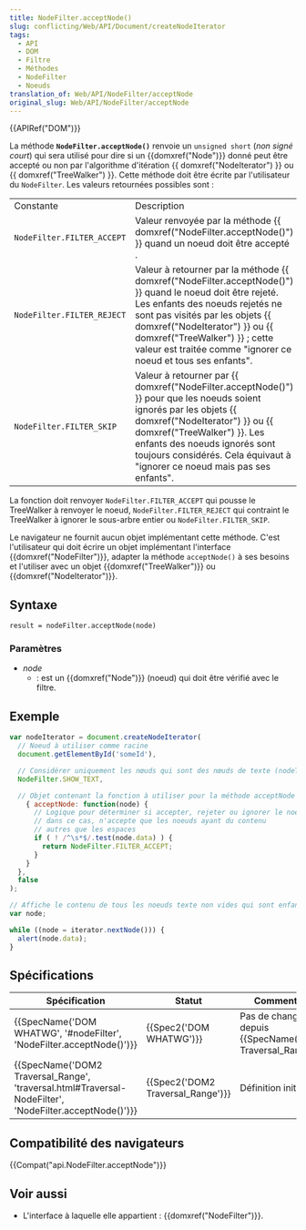 ```yaml
---
title: NodeFilter.acceptNode()
slug: conflicting/Web/API/Document/createNodeIterator
tags:
  - API
  - DOM
  - Filtre
  - Méthodes
  - NodeFilter
  - Noeuds
translation_of: Web/API/NodeFilter/acceptNode
original_slug: Web/API/NodeFilter/acceptNode
---
```

{{APIRef("DOM")}}

La méthode **`NodeFilter.acceptNode()`** renvoie un `unsigned short` (_non signé court_) qui sera utilisé pour dire si un {{domxref("Node")}} donné peut être accepté ou non par l'algorithme d'itération {{ domxref("NodeIterator") }} ou {{ domxref("TreeWalker") }}. Cette méthode doit être écrite par l'utilisateur du `NodeFilter`. Les valeurs retournées possibles sont :

<table class="standard-table">
  <tbody>
    <tr>
      <td class="header">Constante</td>
      <td class="header">Description</td>
    </tr>
    <tr>
      <td><code>NodeFilter.FILTER_ACCEPT</code></td>
      <td>
        Valeur renvoyée par la méthode
        {{ domxref("NodeFilter.acceptNode()") }} quand un noeud doit
        être accepté .
      </td>
    </tr>
    <tr>
      <td><code>NodeFilter.FILTER_REJECT</code></td>
      <td>
        Valeur à retourner par la méthode
        {{ domxref("NodeFilter.acceptNode()") }} quand le noeud doit
        être rejeté. Les enfants des noeuds rejetés ne sont pas visités par les
        objets {{ domxref("NodeIterator") }} ou
        {{ domxref("TreeWalker") }} ; cette valeur est traitée comme
        "ignorer ce noeud et tous ses enfants".
      </td>
    </tr>
    <tr>
      <td><code>NodeFilter.FILTER_SKIP</code></td>
      <td>
        Valeur à retourner par
        {{ domxref("NodeFilter.acceptNode()") }} pour que les noeuds
        soient ignorés par les objets {{ domxref("NodeIterator") }}
        ou {{ domxref("TreeWalker") }}. Les enfants des noeuds ignorés
        sont toujours considérés. Cela équivaut à "ignorer ce noeud mais pas ses
        enfants".
      </td>
    </tr>
  </tbody>
</table>

La fonction doit renvoyer `NodeFilter.FILTER_ACCEPT` qui pousse le TreeWalker à renvoyer le noeud, `NodeFilter.FILTER_REJECT` qui contraint le TreeWalker à ignorer le sous-arbre entier ou `NodeFilter.FILTER_SKIP`.

Le navigateur ne fournit aucun objet implémentant cette méthode. C'est l'utilisateur qui doit écrire un objet implémentant l'interface {{domxref("NodeFilter")}}, adapter la méthode `acceptNode()` à ses besoins et l'utiliser avec un objet {{domxref("TreeWalker")}} ou {{domxref("NodeIterator")}}.

## Syntaxe

    result = nodeFilter.acceptNode(node)

### Paramètres

- _node_
  - : est un {{domxref("Node")}} (noeud) qui doit être vérifié avec le filtre.

## Exemple

```js
var nodeIterator = document.createNodeIterator(
  // Noeud à utiliser comme racine
  document.getElementById('someId'),

  // Considérer uniquement les nœuds qui sont des nœuds de texte (nodeType 3)
  NodeFilter.SHOW_TEXT,

  // Objet contenant la fonction à utiliser pour la méthode acceptNode du NodeFilter
    { acceptNode: function(node) {
      // Logique pour déterminer si accepter, rejeter ou ignorer le noeud
      // dans ce cas, n'accepte que les noeuds ayant du contenu
      // autres que les espaces
      if ( ! /^\s*$/.test(node.data) ) {
        return NodeFilter.FILTER_ACCEPT;
      }
    }
  },
  false
);

// Affiche le contenu de tous les noeuds texte non vides qui sont enfants de la racine
var node;

while ((node = iterator.nextNode())) {
  alert(node.data);
}
```

## Spécifications

| Spécification                                                                                                                            | Statut                                       | Commentaire                                                               |
| ---------------------------------------------------------------------------------------------------------------------------------------- | -------------------------------------------- | ------------------------------------------------------------------------- |
| {{SpecName('DOM WHATWG', '#nodeFilter', 'NodeFilter.acceptNode()')}}                                             | {{Spec2('DOM WHATWG')}}             | Pas de changement depuis {{SpecName('DOM2 Traversal_Range')}} |
| {{SpecName('DOM2 Traversal_Range', 'traversal.html#Traversal-NodeFilter', 'NodeFilter.acceptNode()')}} | {{Spec2('DOM2 Traversal_Range')}} | Définition initiale.                                                      |

## Compatibilité des navigateurs

{{Compat("api.NodeFilter.acceptNode")}}

## Voir aussi

- L'interface à laquelle elle appartient : {{domxref("NodeFilter")}}.
